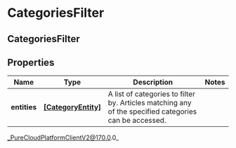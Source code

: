 # CategoriesFilter

## CategoriesFilter

## Properties

|Name | Type | Description | Notes|
|------------ | ------------- | ------------- | -------------|
| **entities** | [**[CategoryEntity]**]([CategoryEntity]) | A list of categories to filter by. Articles matching any of the specified categories can be accessed. | |



_PureCloudPlatformClientV2@170.0.0_
